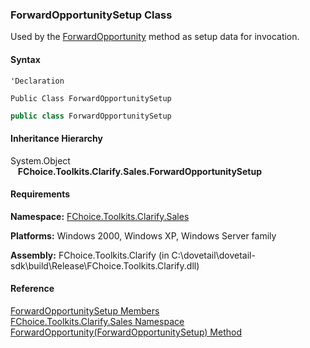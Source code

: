 ﻿### ForwardOpportunitySetup Class

Used by the [ForwardOpportunity](FChoice.Toolkits.Clarify~FChoice.Toolkits.Clarify.Sales.SalesToolkit~ForwardOpportunity(ForwardOpportunitySetup).md) method as setup data for invocation.

#### Syntax

```vbnet
'Declaration

Public Class ForwardOpportunitySetup 
```

```csharp
public class ForwardOpportunitySetup
```

#### Inheritance Hierarchy

System.Object  
   **FChoice.Toolkits.Clarify.Sales.ForwardOpportunitySetup**  

#### Requirements

**Namespace:** [FChoice.Toolkits.Clarify.Sales](FChoice.Toolkits.Clarify~FChoice.Toolkits.Clarify.Sales_namespace.md)

**Platforms:** Windows 2000, Windows XP, Windows Server family

**Assembly:** FChoice.Toolkits.Clarify (in C:\\dovetail\\dovetail-sdk\\build\\Release\\FChoice.Toolkits.Clarify.dll)

#### Reference

[ForwardOpportunitySetup Members](FChoice.Toolkits.Clarify~FChoice.Toolkits.Clarify.Sales.ForwardOpportunitySetup_members.md)  
[FChoice.Toolkits.Clarify.Sales Namespace](FChoice.Toolkits.Clarify~FChoice.Toolkits.Clarify.Sales_namespace.md)  
[ForwardOpportunity(ForwardOpportunitySetup) Method](FChoice.Toolkits.Clarify~FChoice.Toolkits.Clarify.Sales.SalesToolkit~ForwardOpportunity(ForwardOpportunitySetup).md)